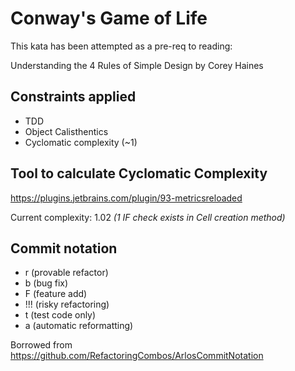 # Conway's Game of Life

This kata has been attempted as a pre-req to reading:

Understanding the 4 Rules of Simple Design by Corey Haines

## Constraints applied

- TDD
- Object Calisthentics
- Cyclomatic complexity (~1)

## Tool to calculate Cyclomatic Complexity

https://plugins.jetbrains.com/plugin/93-metricsreloaded

Current complexity: 1.02 _(1 IF check exists in Cell creation method)_

## Commit notation

- r (provable refactor)
- b (bug fix)
- F (feature add)
- !!! (risky refactoring)
- t (test code only)
- a (automatic reformatting)  

Borrowed from https://github.com/RefactoringCombos/ArlosCommitNotation